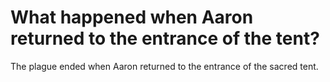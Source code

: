 # What happened when Aaron returned to the entrance of the tent?

The plague ended when Aaron returned to the entrance of the sacred tent.
